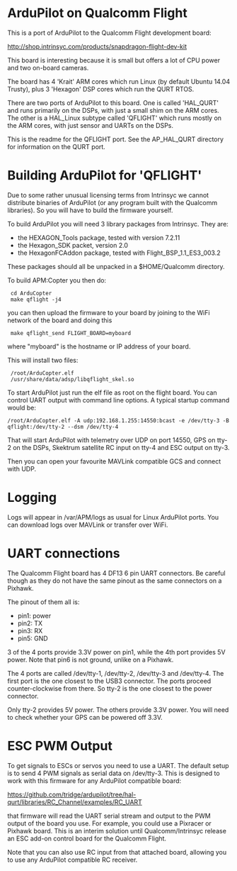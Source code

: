 # ArduPilot on Qualcomm Flight

This is a port of ArduPilot to the Qualcomm Flight development board:

  http://shop.intrinsyc.com/products/snapdragon-flight-dev-kit

This board is interesting because it is small but offers a lot of CPU
power and two on-board cameras.

The board has 4 'Krait' ARM cores which run Linux (by default Ubuntu
14.04 Trusty), plus 3 'Hexagon' DSP cores which run the QURT RTOS.

There are two ports of ArduPilot to this board. One is called
'HAL_QURT' and runs primarily on the DSPs, with just a small shim on
the ARM cores. The other is a HAL_Linux subtype called 'QFLIGHT' which
runs mostly on the ARM cores, with just sensor and UARTs on the DSPs.

This is the readme for the QFLIGHT port. See the AP_HAL_QURT directory
for information on the QURT port.

# Building ArduPilot for 'QFLIGHT'

Due to some rather unusual licensing terms from Intrinsyc we cannot
distribute binaries of ArduPilot (or any program built with the
Qualcomm libraries). So you will have to build the firmware yourself.

To build ArduPilot you will need 3 library packages from
Intrinsyc. They are:

 * the HEXAGON_Tools package, tested with version 7.2.11
 * the Hexagon_SDK packet, version 2.0
 * the HexagonFCAddon package, tested with Flight_BSP_1.1_ES3_003.2

These packages should all be unpacked in a $HOME/Qualcomm directory.

To build APM:Copter you then do:

```
 cd ArduCopter
 make qflight -j4
```

you can then upload the firmware to your board by joining to the WiFi
network of the board and doing this

```
 make qflight_send FLIGHT_BOARD=myboard
```

where "myboard" is the hostname or IP address of your board.

This will install two files:

```
 /root/ArduCopter.elf
 /usr/share/data/adsp/libqflight_skel.so
```

To start ArduPilot just run the elf file as root on the flight
board. You can control UART output with command line options. A
typical startup command would be:

```
/root/ArduCopter.elf -A udp:192.168.1.255:14550:bcast -e /dev/tty-3 -B qflight:/dev/tty-2 --dsm /dev/tty-4
```

That will start ArduPilot with telemetry over UDP on port 14550, GPS
on tty-2 on the DSPs, Skektrum satellite RC input on tty-4 and
ESC output on tty-3.

Then you can open your favourite MAVLink compatible GCS and connect
with UDP.

# Logging

Logs will appear in /var/APM/logs as usual for Linux ArduPilot
ports. You can download logs over MAVLink or transfer over WiFi.

# UART connections

The Qualcomm Flight board has 4 DF13 6 pin UART connectors. Be careful
though as they do not have the same pinout as the same connectors on a
Pixhawk.

The pinout of them all is:

 * pin1: power
 * pin2: TX
 * pin3: RX
 * pin5: GND

3 of the 4 ports provide 3.3V power on pin1, while the 4th port
provides 5V power. Note that pin6 is not ground, unlike on a Pixhawk.

The 4 ports are called /dev/tty-1, /dev/tty-2, /dev/tty-3 and
/dev/tty-4. The first port is the one closest to the USB3
connector. The ports proceed counter-clockwise from there. So tty-2 is
the one closest to the power connector.

Only tty-2 provides 5V power. The others provide 3.3V power. You will
need to check whether your GPS can be powered off 3.3V.

# ESC PWM Output

To get signals to ESCs or servos you need to use a UART. The default
setup is to send 4 PWM signals as serial data on /dev/tty-3. This is
designed to work with this firmware for any ArduPilot compatible
board:

  https://github.com/tridge/ardupilot/tree/hal-qurt/libraries/RC_Channel/examples/RC_UART

that firmware will read the UART serial stream and output to the PWM
output of the board you use. For example, you could use a Pixracer or
Pixhawk board. This is an interim solution until Qualcomm/Intrinsyc
release an ESC add-on control board for the Qualcomm Flight.

Note that you can also use RC input from that attached board, allowing
you to use any ArduPilot compatible RC receiver.

